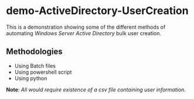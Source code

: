 # demo-ActiveDirectory-UserCreation

This is a demonstration showing some of the different methods of automating *Windows Server Active Directory* bulk user creation.

## Methodologies
- Using Batch files
- Using powershell script
- Using python

**Note**: *All would require existence of a csv file containing user information.*
